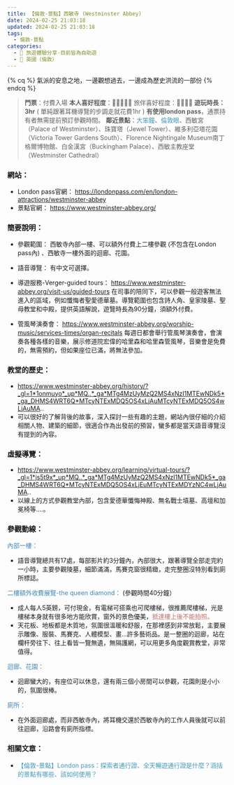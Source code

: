 ```yaml
---
title: 【倫敦-景點】西敏寺 (Westminster Abbey)
date: 2024-02-25 21:03:18
updated: 2024-02-25 21:03:18
tags:
  - 倫敦-景點
categories: 
  - 🌴 旅遊體驗分享-目前皆為自助遊
  - 🥥 英國（倫敦） 
---
```

{% cq %} 氣派的安息之地，一邊觀想過去，一邊成為歷史洪流的一部份 {% endcq %}
>**門票**：付費入場
>**本人喜好程度**：🌝🌝🌝🌝🌝 旅伴喜好程度：🌝🌝🌝🌝
>**遊玩時長：3hr** ( 單純跟著耳機導覽的步調走就花費1hr )
>**有使用london pass**，通票持有者無需提前預訂參觀時間。
>**鄰近景點**：<font color=#4599B6>大笨鐘</font>、<font color=#4599B6>倫敦眼</font>、西敏宮（Palace of Westminster）、珠寶塔（Jewel Tower）、維多利亞塔花園（Victoria Tower Gardens South）、Florence Nightingale Museum南丁格爾博物館、白金漢宮（Buckingham Palace）、西敏主教座堂（Westminster Cathedral）
<!-- more -->

### 網站：
 + London pass官網：
https://londonpass.com/en/london-attractions/westminster-abbey
 + 景點官網：
https://www.westminster-abbey.org/


### 簡要說明：
+ 參觀範圍：
西敏寺內部一樓、可以額外付費上二樓參觀 (不包含在London pass內) 、西敏寺一樓外面的迴廊、花園。
+ 語音導覽：
有中文可選擇。
+ 導遊服務-Verger-guided tours：
https://www.westminster-abbey.org/visit-us/guided-tours
在司事的陪同下，可以參觀一般遊客無法進入的區域，例如懺悔者聖愛德華墓。導覽範圍也包含詩人角、皇家陵墓、聖母教堂和中殿，提供英語解說，遊覽時長為90分鐘，須額外付費。

+ 管風琴演奏會：
https://www.westminster-abbey.org/worship-music/services-times/organ-recitals
每週日都會舉行管風琴演奏會，會演奏各種各樣的音樂，展示修道院宏偉的哈里森和哈里森管風琴，音樂會是免費的，無需預約，但如果座位已滿，將無法參加。

 
### 教堂的歷史：
 + https://www.westminster-abbey.org/history/?_gl=1*1onmuyo*_up*MQ..*_ga*MTg4MzUyMzQ2MS4xNzI1MTEwNDk5*_ga_DHMS4WRT6Q*MTcyNTExMDQ5OS4xLjAuMTcyNTExMDQ5OS4wLjAuMA..
 + 可以很好的了解背後的故事，深入探討一些有趣的主題，網站內很仔細的介紹相關人物、建築的細節，很適合作為出發前的預習，蠻多都是當天語音導覽沒有提到的內容。

### 虛擬導覽：
 + https://www.westminster-abbey.org/learning/virtual-tours/?_gl=1*js5t9x*_up*MQ..*_ga*MTg4MzUyMzQ2MS4xNzI1MTEwNDk5*_ga_DHMS4WRT6Q*MTcyNTExMDQ5OS4xLjEuMTcyNTExMDYzNC4wLjAuMA..
 + 以線上的方式參觀教堂內部，包含愛德華懺悔神殿、無名戰士墳墓、高壇和加冕椅等....。

### 參觀動線：
<font color=#4287B5>內部一樓：</font>
 + 語音導覽總共有17處，每部影片約3分鐘內，內部很大，跟著導覽全部走完約一小時，主要參觀陵墓，細節滿滿，馬賽克窗很精緻，走完整圈沒特別看到廁所標誌。

<font color=#4287B5>二樓額外收費展覽-the queen diamond：</font> (參觀時間40分鐘）
 + 成人每人5英鎊，可付現金，有電梯可搭乘也可爬樓梯，很推薦爬樓梯，光是樓梯本身就有很多地方能欣賞，窗外的景色優美，<font color=#c36d67>抵達樓上後不能拍照。</font>
 + 天花板、地板都是木質地，氛圍很溫暖和舒服，在那裡感到非常放鬆，主要展示雕像、服裝、馬賽克、人體模型、畫…許多藝術品。是一整圈的迴廊，站在欄杆旁往下、往上看皆一覽無遺，無隔護網，可以用更多角度觀賞教堂，非常值得。

<font color=#4287B5>迴廊、花園：</font>
 + 迴廊蠻大的，有座位可以休息，還有兩三個小房間可以參觀，花園則是小小的，氛圍很棒。

<font color=#4287B5>廁所：</font>
 + 在外面迴廊處，而非西敏寺內，將耳機交還於西敏寺內的工作人員後就可以前往迴廊，沿路會有廁所指標。


### 相關文章：
+ <font color=#4599B6>【倫敦-景點】London pass：探索者通行證、全天暢遊通行證是什麼？涵括的景點有哪些、該如何使用？</font> 